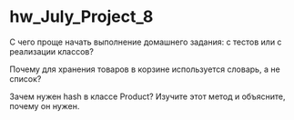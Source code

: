 # hw_July_Project_8

С чего проще начать выполнение домашнего задания: с тестов или с реализации классов?

Почему для хранения товаров в корзине используется словарь, а не список?

Зачем нужен hash в классе Product? Изучите этот метод и объясните, почему он нужен.
